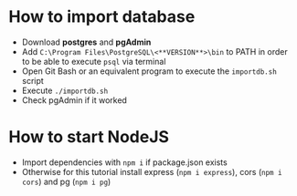 # How to import database
- Download **postgres** and **pgAdmin**
- Add ``C:\Program Files\PostgreSQL\<**VERSION**>\bin`` to PATH in order to be able to execute ``psql`` via terminal
- Open Git Bash or an equivalent program to execute the ``importdb.sh`` script
- Execute ``./importdb.sh``
- Check pgAdmin if it worked

# How to start NodeJS
- Import dependencies with ``npm i`` if package.json exists
- Otherwise for this tutorial install express (``npm i express``), cors (``npm i cors``) and pg (``npm i pg``)